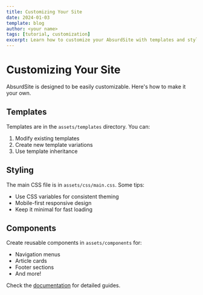 ```yaml
---
title: Customizing Your Site
date: 2024-01-03
template: blog
author: <your name>
tags: [tutorial, customization]
excerpt: Learn how to customize your AbsurdSite with templates and styles.
---
```


# Customizing Your Site

AbsurdSite is designed to be easily customizable. Here's how to make it your own.

## Templates

Templates are in the `assets/templates` directory. You can:

1. Modify existing templates
2. Create new template variations
3. Use template inheritance

## Styling

The main CSS file is in `assets/css/main.css`. Some tips:

- Use CSS variables for consistent theming
- Mobile-first responsive design
- Keep it minimal for fast loading

## Components

Create reusable components in `assets/components` for:

- Navigation menus
- Article cards
- Footer sections
- And more!

Check the [documentation](/docs/customization) for detailed guides.

